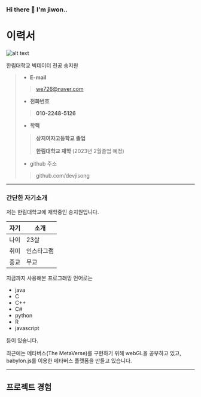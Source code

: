 ### Hi there 👋 I'm jiwon..

# 이력서

![alt text](resume_image.png)

한림대학교 빅데이터 전공 송지원
> - __E-mail__
>> we726@naver.com
> - __전화번호__
>> __010-2248-5126__
> 
> - __학력__
>> __상지여자고등학교 졸업__
>>
>> __한림대학교 재학__ (2023년 2월졸업 예정)
> - github 주소
>> github.com/devjisong
>
---
### 간단한 자기소개
저는 한림대학교에 재학중인 송지원입니다.

|자기|소개|
|-----|-----|
|나이| 23살|
|취미| 인스타그램|
|종교| 무교|

지금까지 사용해본 프로그래밍 언어로는
- java
- C
- C++
- C#
- python
- R
- javascript

등이 있습니다.

최근에는 메타버스(The MetaVerse)를 구현하기 위해 webGL을 공부하고 있고, babylon.js를 이용한 메타버스 플랫폼을 만들고 있습니다.

---
## 프로젝트 경험
